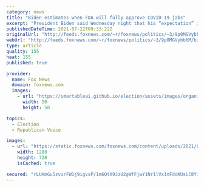 ```yaml
---
category: news
title: "Biden estimates when FDA will fully approve COVID-19 jabs"
excerpt: "President Biden said Wednesday night that his “expectation” is that the COVID-19 vaccines being used in the U.S. under an emergency use authorization should be approved by the Food and Drug Administration by the fall."
publishedDateTime: 2021-07-22T09:33:22Z
originalUrl: "http://feeds.foxnews.com/~r/foxnews/politics/~3/9p0MGVybb6M/biden-estimates-fda-covid"
webUrl: "http://feeds.foxnews.com/~r/foxnews/politics/~3/9p0MGVybb6M/biden-estimates-fda-covid"
type: article
quality: 155
heat: 155
published: true

provider:
  name: Fox News
  domain: foxnews.com
  images:
    - url: "https://smartableai.github.io/election/assets/images/organizations/foxnews.com-50x50.jpg"
      width: 50
      height: 50

topics:
  - Election
  - Republican Voice

images:
  - url: "https://static.foxnews.com/foxnews.com/content/uploads/2021/02/vaccine_mask_istock.jpg"
    width: 1280
    height: 720
    isCached: true

secured: "rLUHmGu5zvirFW1j9igvsP/1m6QtX9JzU2gWfFjwY1Nr1lVx1nFdoKUsLC8YiRM6g6EgWTOMhKxzlgMsyC9ZenOmRGTFSS8jKa75WhmnNs+QfLOUDN39MQ4fkghnihWE24POq9shp7ijFjL4tP4NPsWXcSgswqNVkK32Pl1pzvRodEgXsBvmaKMklo4wCnqVtuX7VlWVfKrzpsymrJOBv5825v3tF+iCL4J8tC/NAmUGKOTjUfBiSqtR+OOaUQSH27vJZv2ocv6tCgGtSyoEZUE283lBlwpRcr1AetGyNxPLaTa6pUgSaibkIRp9TgKQO0ZNZK519QC45HHJlMy2rZGUAxosEJE1trriUHIdtwU=;SJcUUxk3ewGXbo/GSFzDCg=="
---
```


